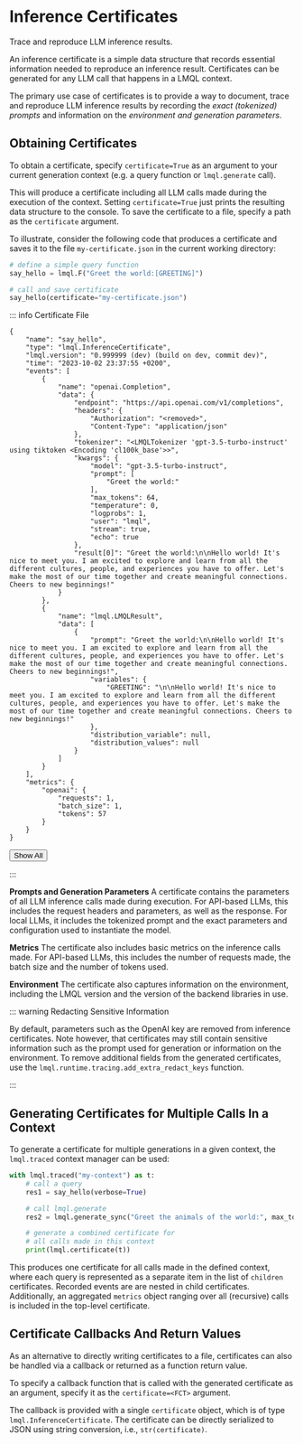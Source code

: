 # Inference Certificates

<div class="subtitle">Trace and reproduce LLM inference results.</div>

An inference certificate is a simple data structure that records essential information needed to reproduce an inference result. Certificates can be generated for any LLM call that happens in a LMQL context.

The primary use case of certificates is to provide a way to document, trace and reproduce LLM inference results by recording the *exact (tokenized) prompts* and information on the *environment and generation parameters*.


## Obtaining Certificates

To obtain a certificate, specify `certificate=True` as an argument to your current generation context (e.g. a query function or `lmql.generate` call). 

This will produce a certificate including all LLM calls made during the execution of the context. Setting `certificate=True` just prints the resulting data structure to the console. To save the certificate to a file, specify a path as the `certificate` argument. 

To illustrate, consider the following code that produces a certificate and saves it to the file `my-certificate.json` in the current working directory:

```python
# define a simple query function
say_hello = lmql.F("Greet the world:[GREETING]")

# call and save certificate
say_hello(certificate="my-certificate.json")
```

::: info Certificate File

```truncated
{
    "name": "say_hello",
    "type": "lmql.InferenceCertificate",
    "lmql.version": "0.999999 (dev) (build on dev, commit dev)",
    "time": "2023-10-02 23:37:55 +0200",
    "events": [
        {
            "name": "openai.Completion",
            "data": {
                "endpoint": "https://api.openai.com/v1/completions",
                "headers": {
                    "Authorization": "<removed>",
                    "Content-Type": "application/json"
                },
                "tokenizer": "<LMQLTokenizer 'gpt-3.5-turbo-instruct' using tiktoken <Encoding 'cl100k_base'>>",
                "kwargs": {
                    "model": "gpt-3.5-turbo-instruct",
                    "prompt": [
                        "Greet the world:"
                    ],
                    "max_tokens": 64,
                    "temperature": 0,
                    "logprobs": 1,
                    "user": "lmql",
                    "stream": true,
                    "echo": true
                },
                "result[0]": "Greet the world:\n\nHello world! It's nice to meet you. I am excited to explore and learn from all the different cultures, people, and experiences you have to offer. Let's make the most of our time together and create meaningful connections. Cheers to new beginnings!"
            }
        },
        {
            "name": "lmql.LMQLResult",
            "data": [
                {
                    "prompt": "Greet the world:\n\nHello world! It's nice to meet you. I am excited to explore and learn from all the different cultures, people, and experiences you have to offer. Let's make the most of our time together and create meaningful connections. Cheers to new beginnings!",
                    "variables": {
                        "GREETING": "\n\nHello world! It's nice to meet you. I am excited to explore and learn from all the different cultures, people, and experiences you have to offer. Let's make the most of our time together and create meaningful connections. Cheers to new beginnings!"
                    },
                    "distribution_variable": null,
                    "distribution_values": null
                }
            ]
        }
    ],
    "metrics": {
        "openai": {
            "requests": 1,
            "batch_size": 1,
            "tokens": 57
        }
    }
}
```

<button class="btn expand" onclick="this.parentElement.classList.toggle('show')">
    Show All
</button>

:::

**Prompts and Generation Parameters** A certificate contains the parameters of all LLM inference calls made during execution. For API-based LLMs, this includes the request headers and parameters, as well as the response. For local LLMs, it includes the tokenized prompt and the exact parameters and configuration used to instantiate the model.  

**Metrics** The certificate also includes basic metrics on the inference calls made. For API-based LLMs, this includes the number of requests made, the batch size and the number of tokens used.

**Environment** The certificate also captures information on the environment, including the LMQL version and the version of the backend libraries in use.

::: warning Redacting Sensitive Information

By default, parameters such as the OpenAI key are removed from inference certificates. Note however, that certificates may still contain sensitive information such as the prompt used for generation or information on the environment. To remove additional fields from the generated certificates, use the `lmql.runtime.tracing.add_extra_redact_keys` function.

:::

## Generating Certificates for Multiple Calls In a Context

To generate a certificate for multiple generations in a given context, the `lmql.traced` context manager can be used:

```python
with lmql.traced("my-context") as t:
    # call a query 
    res1 = say_hello(verbose=True)

    # call lmql.generate
    res2 = lmql.generate_sync("Greet the animals of the world:", max_tokens=10, verbose=True)

    # generate a combined certificate for
    # all calls made in this context
    print(lmql.certificate(t))
```

This produces one certificate for all calls made in the defined context, where each query is represented as a separate item in the list of `children` certificates. Recorded events are are nested in child certificates. Additionally, an aggregated `metrics` object ranging over all (recursive) calls is included in the top-level certificate.

## Certificate Callbacks And Return Values

As an alternative to directly writing certificates to a file, certificates can also be handled via a callback or returned as a function return value.

To specify a callback function that is called with the generated certificate as an argument, specify it as the `certificate=<FCT>` argument.

The callback is provided with a single `certificate` object, which is of type `lmql.InferenceCertificate`. The certificate can be directly serialized to JSON using string conversion, i.e., `str(certificate)`.